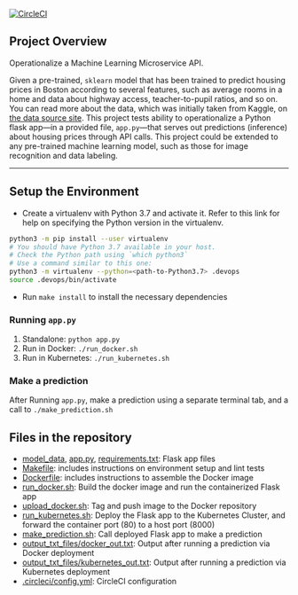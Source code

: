 [![CircleCI](https://dl.circleci.com/status-badge/img/gh/annt1290/aws-project-4-ml-microservice-kubernetes/tree/main.svg?style=svg)](https://dl.circleci.com/status-badge/redirect/gh/annt1290/aws-project-4-ml-microservice-kubernetes/tree/main)

## Project Overview

Operationalize a Machine Learning Microservice API. 

Given a pre-trained, `sklearn` model that has been trained to predict housing prices in Boston according to several features, such as average rooms in a home and data about highway access, teacher-to-pupil ratios, and so on. You can read more about the data, which was initially taken from Kaggle, on [the data source site](https://www.kaggle.com/c/boston-housing). This project tests ability to operationalize a Python flask app—in a provided file, `app.py`—that serves out predictions (inference) about housing prices through API calls. This project could be extended to any pre-trained machine learning model, such as those for image recognition and data labeling.

---

## Setup the Environment

* Create a virtualenv with Python 3.7 and activate it. Refer to this link for help on specifying the Python version in the virtualenv. 
```bash
python3 -m pip install --user virtualenv
# You should have Python 3.7 available in your host. 
# Check the Python path using `which python3`
# Use a command similar to this one:
python3 -m virtualenv --python=<path-to-Python3.7> .devops
source .devops/bin/activate
```
* Run `make install` to install the necessary dependencies

### Running `app.py`

1. Standalone:  `python app.py`
2. Run in Docker:  `./run_docker.sh`
3. Run in Kubernetes:  `./run_kubernetes.sh`

### Make a prediction

After Running `app.py`, make a prediction using a separate terminal tab, and a call to `./make_prediction.sh`

## Files in the repository

- [model_data](model_data), [app.py](app.py), [requirements.txt](requirements.txt): Flask app files
- [Makefile](Makefile): includes instructions on environment setup and lint tests
- [Dockerfile](Dockerfile): includes instructions to assemble the Docker image
- [run_docker.sh](run_docker.sh): Build the docker image and run the containerized Flask app
- [upload_docker.sh](upload_docker.sh): Tag and push image to the Docker repository
- [run_kubernetes.sh](run_kubernetes.sh): Deploy the Flask app to the Kubernetes Cluster, and forward the container port (80) to a host port (8000)
- [make_prediction.sh](make_prediction.sh): Call deployed Flask app to make a prediction
- [output_txt_files/docker_out.txt](output_txt_files/docker_out.txt): Output after running a prediction via Docker deployment
- [output_txt_files/kubernetes_out.txt](output_txt_files/kubernetes_out.txt): Output after running a prediction via Kubernetes deployment
- [.circleci/config.yml](.circleci/config.yml): CircleCI configuration
